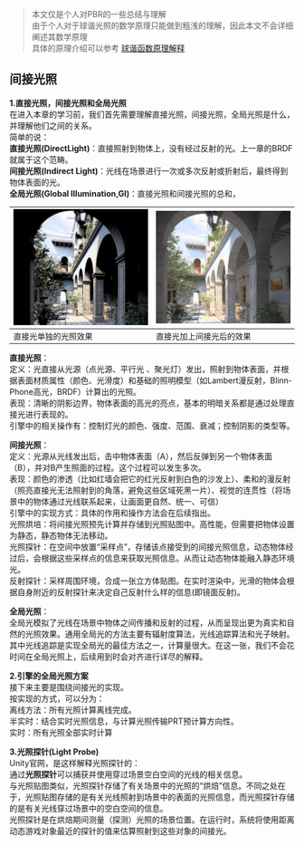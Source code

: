 > 本文仅是个人对PBR的一些总结与理解  
> 由于个人对于球谐光照的数学原理只能做到粗浅的理解，因此本文不会详细阐述其数学原理  
> 具体的原理介绍可以参考 [球谐函数原理解释](https://mp.weixin.qq.com/s/dW6Kz_jyS503QTtLnyK6og)

间接光照
-------------------

**1.直接光照，间接光照和全局光照**  
在进入本章的学习前，我们首先需要理解直接光照，间接光照，全局光照是什么，并理解他们之间的关系。  
简单的说：  
**直接光照(DirectLight)**：直接照射到物体上，没有经过反射的光。上一章的BRDF就属于这个范畴。  
**间接光照(Indirect Light)**：光线在场景进行一次或多次反射或折射后，最终得到物体表面的光。  
**全局光照(Global Illumination,GI)**：直接光照和间接光照的总和，

| ![1](img1.png) | ![2](img2.png) |
|----------------|----------------|
| 直接光单独的光照效果     | 直接光加上间接光后的效果   |

**直接光照**：  
定义：光直接从光源（点光源、平行光 、聚光灯）发出，照射到物体表面，并根据表面材质属性（颜色、光滑度）和基础的照明模型（如Lambert漫反射，Blinn-Phone高光，BRDF）计算出的光照。  
表现：清晰的阴影边界，物体表面的高光的亮点，基本的明暗关系都是通过处理直接光进行表现的。  
引擎中的相关操作有：控制灯光的颜色、强度、范围、衰减；控制阴影的类型等。 

**间接光照**：  
定义：光源从光线发出后，击中物体表面（A），然后反弹到另一个物体表面（B），并对B产生照面的过程。这个过程可以发生多次。  
表现：颜色的渗透（比如红墙会把它的红光反射到白色的沙发上）、柔和的漫反射（照亮直接光无法照射到的角落，避免这些区域死黑一片）、视觉的连贯性（将场景中的物体通过光线联系起来，让画面更自然、统一、可信）  
引擎中的实现方式：具体的作用和操作方法会在后续指出。  
光照烘培：将间接光照预先计算并存储到光照贴图中。高性能，但需要把物体设置为静态，静态物体无法移动。  
光照探针：在空间中放置“采样点”，存储该点接受到的间接光照信息，动态物体经过后，会根据这些采样点的信息来获取光照信息。从而让动态物体能融入静态环境光。  
反射探针：采样周围环境，合成一张立方体贴图。在实时渲染中，光滑的物体会根据自身附近的反射探针来决定自己反射什么样的信息(即镜面反射)。  

**全局光照**：  
全局光模拟了光线在场景中物体之间传播和反射的过程，从而呈现出更为真实和自然的光照效果。通用全局光的方法主要有辐射度算法，光线追踪算法和光子映射。其中光线追踪是实现全局光的最佳方法之一，计算量很大。在这一张，我们不会花时间在全局光照上，后续用到时会对齐进行详尽的解释。

**2.引擎的全局光照方案**  
接下来主要是围绕间接光的实现。  
按实现的方式，可以分为：  
离线方法：所有光照计算离线完成。  
半实时：结合实时光照信息，与计算光照传输PRT预计算方向性。  
实时：所有光照全部实时计算

**3.光照探针(Light Probe)**  
Unity官网，是这样解释光照探针的：  
通过**光照探针**可以捕获并使用穿过场景空白空间的光线的相关信息。  
与光照贴图类似，光照探针存储了有关场景中的光照的“烘焙”信息。不同之处在于，光照贴图存储的是有关光线照射到场景中的表面的光照信息，而光照探针存储的是有关光线穿过场景中的空白空间的信息。  
光照探针是在烘焙期间测量（探测）光照的场景位置。在运行时，系统将使用距离动态游戏对象最近的探针的值来估算照射到这些对象的间接光。